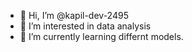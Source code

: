- 👋 Hi, I’m @kapil-dev-2495
- 👀 I’m interested in data analysis
- 🌱 I’m currently learning differnt models.


<!---
kapil-dev-2495/kapil-dev-2495 is a ✨ special ✨ repository because its `README.md` (this file) appears on your GitHub profile.
You can click the Preview link to take a look at your changes.
--->

